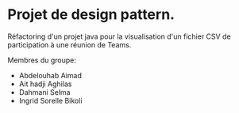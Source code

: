 # Projet de design pattern.
Réfactoring d'un projet java pour la visualisation d'un fichier CSV de participation à une réunion de Teams.

Membres du groupe:
  - Abdelouhab Aimad
  - Ait hadji Aghilas
  - Dahmani Selma
  - Ingrid Sorelle Bikoli
